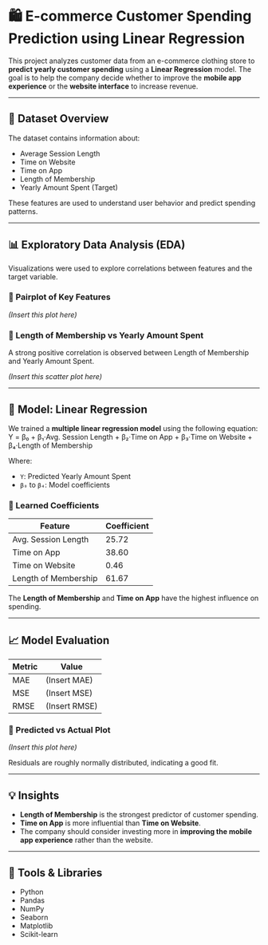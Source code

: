 # 🛍️ E-commerce Customer Spending Prediction using Linear Regression

This project analyzes customer data from an e-commerce clothing store to **predict yearly customer spending** using a **Linear Regression** model. The goal is to help the company decide whether to improve the **mobile app experience** or the **website interface** to increase revenue.

---

## 📂 Dataset Overview

The dataset contains information about:

- Average Session Length
- Time on Website
- Time on App
- Length of Membership
- Yearly Amount Spent (Target)

These features are used to understand user behavior and predict spending patterns.

---

## 📊 Exploratory Data Analysis (EDA)

Visualizations were used to explore correlations between features and the target variable.

### 🔹 Pairplot of Key Features

*(Insert this plot here)*

### 🔹 Length of Membership vs Yearly Amount Spent

A strong positive correlation is observed between Length of Membership and Yearly Amount Spent.

*(Insert this scatter plot here)*

---

## 🧠 Model: Linear Regression

We trained a **multiple linear regression model** using the following equation:
Y = β₀ + β₁·Avg. Session Length + β₂·Time on App + β₃·Time on Website + β₄·Length of Membership


Where:
- `Y`: Predicted Yearly Amount Spent  
- `β₀` to `β₄`: Model coefficients

### 📌 Learned Coefficients

| Feature               | Coefficient |
|-----------------------|-------------|
| Avg. Session Length   | 25.72       |
| Time on App           | 38.60       |
| Time on Website       | 0.46        |
| Length of Membership  | 61.67       |

The **Length of Membership** and **Time on App** have the highest influence on spending.

---

## 📈 Model Evaluation

| Metric         | Value       |
|----------------|-------------|
| MAE            | (Insert MAE) |
| MSE            | (Insert MSE) |
| RMSE           | (Insert RMSE) |

### 🔹 Predicted vs Actual Plot

*(Insert this plot here)*

Residuals are roughly normally distributed, indicating a good fit.

---

## 💡 Insights

- **Length of Membership** is the strongest predictor of customer spending.
- **Time on App** is more influential than **Time on Website**.
- The company should consider investing more in **improving the mobile app experience** rather than the website.

---

## 🧰 Tools & Libraries

- Python
- Pandas
- NumPy
- Seaborn
- Matplotlib
- Scikit-learn



